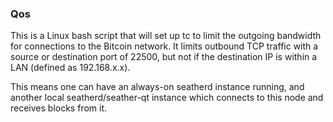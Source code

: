 ### Qos ###

This is a Linux bash script that will set up tc to limit the outgoing bandwidth for connections to the Bitcoin network. It limits outbound TCP traffic with a source or destination port of 22500, but not if the destination IP is within a LAN (defined as 192.168.x.x).

This means one can have an always-on seatherd instance running, and another local seatherd/seather-qt instance which connects to this node and receives blocks from it.
